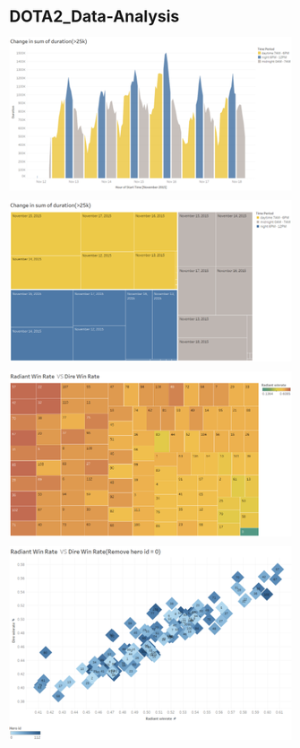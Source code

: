 # DOTA2_Data-Analysis


![123](https://github.com/zbmsnj1/DOTA2_Data-Analysis/blob/main/Fig/tb1.png)


![image](https://github.com/zbmsnj1/DOTA2_Data-Analysis/blob/main/Fig/tb3.png)







![image](https://github.com/zbmsnj1/DOTA2_Data-Analysis/blob/main/Fig/tb2.png)

![image](https://github.com/zbmsnj1/DOTA2_Data-Analysis/blob/main/Fig/tb4.png)

